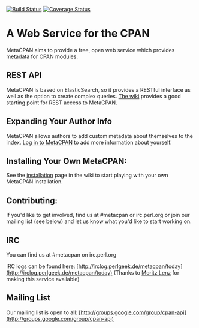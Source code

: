 [![Build Status](https://travis-ci.org/CPAN-API/cpan-api.png?branch=master)](https://travis-ci.org/CPAN-API/cpan-api)
[![Coverage Status](https://coveralls.io/repos/CPAN-API/cpan-api/badge.png)](https://coveralls.io/r/CPAN-API/cpan-api)

A Web Service for the CPAN
==========================

MetaCPAN aims to provide a free, open web service which provides metadata for
CPAN modules.

REST API
--------

MetaCPAN is based on ElasticSearch, so it provides a RESTful interface as well
as the option to create complex queries. [The
wiki](https://github.com/CPAN-API/cpan-api/wiki/API-docs) provides a good
starting point for REST access to MetaCPAN.

Expanding Your Author Info
--------------------------

MetaCPAN allows authors to add custom metadata about themselves to the index.
[Log in to MetaCPAN](https://metacpan.org/account/profile) to add more
information about yourself.

Installing Your Own MetaCPAN:
---------------------------------------

See the [installation](https://github.com/CPAN-API/cpan-api/wiki/Installation)
page in the wiki to start playing with your own MetaCPAN installation.

Contributing:
-------------

If you'd like to get involved, find us at #metacpan or irc.perl.org or join
our mailing list (see below) and let us know what you'd like to start working
on.

IRC
---

You can find us at #metacpan on irc.perl.org

IRC logs can be found here:
[http://irclog.perlgeek.de/metacpan/today](http://irclog.perlgeek.de/metacpan/today)
(Thanks to [Moritz Lenz](http://moritz.faui2k3.org/) for making this service
available)

Mailing List
------------

Our mailing list is open to all:
[http://groups.google.com/group/cpan-api](http://groups.google.com/group/cpan-api) 
